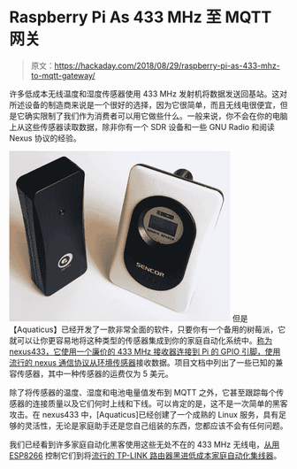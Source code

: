 # Raspberry Pi As 433 MHz 至 MQTT 网关

> 原文：<https://hackaday.com/2018/08/29/raspberry-pi-as-433-mhz-to-mqtt-gateway/>

许多低成本无线温度和湿度传感器使用 433 MHz 发射机将数据发送回基站。这对所述设备的制造商来说是一个很好的选择，因为它很简单，而且无线电很便宜，但是它确实限制了我们作为消费者可以用它做些什么。一般来说，你不会在你的电脑上从这些传感器读取数据，除非你有一个 SDR 设备和一些 GNU Radio 和阅读 Nexus 协议的经验。

[![](img/210ac52989bf28ac879db659e28d305c.png)](https://hackaday.com/wp-content/uploads/2018/08/433_detail.jpg) 但是【Aquaticus】已经开发了一款非常全面的软件，只要你有一个备用的树莓派，它就可以让你更容易地将这种类型的传感器集成到你的家庭自动化系统中。[称为 nexus433，它使用一个廉价的 433 MHz 接收器连接到 Pi 的 GPIO 引脚，使用流行的 nexus 通信协议从环境传感器](https://github.com/aquaticus/nexus433)接收数据。项目文档中列出了一些已知的兼容传感器，其中一种传感器的运费仅为 5 美元。

除了将传感器的温度、湿度和电池电量值发布到 MQTT 之外，它甚至跟踪每个传感器的连接质量以及它们何时上线和下线。可以肯定的是，这不是一次简单的黑客攻击。在 nexus433 中，[Aquaticus]已经创建了一个成熟的 Linux 服务，具有足够的灵活性，无论是家庭助手还是您自己组装的东西，您都应该不会有任何问题。

我们已经看到许多家庭自动化黑客使用这些无处不在的 433 MHz 无线电，[从用 ESP8266](https://hackaday.com/2016/05/01/minimal-433-mhz-web-home-automation/) 控制它们到将[流行的 TP-LINK 路由器黑进低成本家庭自动化集线器](https://hackaday.com/2016/10/26/converting-a-tp-link-router-to-mission-control-for-cheap-433mhz-home-automation/)。